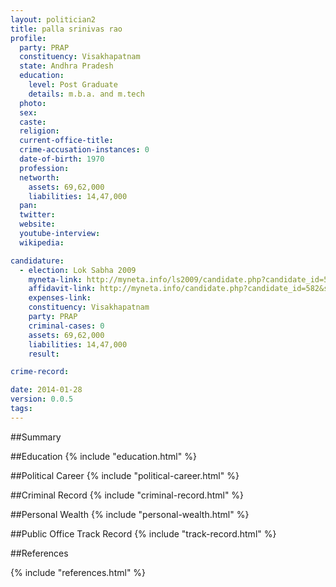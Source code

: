 ```yaml
---
layout: politician2
title: palla srinivas rao
profile: 
  party: PRAP
  constituency: Visakhapatnam
  state: Andhra Pradesh
  education: 
    level: Post Graduate
    details: m.b.a. and m.tech
  photo: 
  sex: 
  caste: 
  religion: 
  current-office-title: 
  crime-accusation-instances: 0
  date-of-birth: 1970
  profession: 
  networth: 
    assets: 69,62,000
    liabilities: 14,47,000
  pan: 
  twitter: 
  website: 
  youtube-interview: 
  wikipedia: 

candidature: 
  - election: Lok Sabha 2009
    myneta-link: http://myneta.info/ls2009/candidate.php?candidate_id=582
    affidavit-link: http://myneta.info/candidate.php?candidate_id=582&scan=original
    expenses-link: 
    constituency: Visakhapatnam 
    party: PRAP
    criminal-cases: 0
    assets: 69,62,000
    liabilities: 14,47,000
    result:  

crime-record: 

date: 2014-01-28
version: 0.0.5
tags: 
---
```

##Summary


##Education
{% include "education.html" %}


##Political Career
{% include "political-career.html" %}


##Criminal Record
{% include "criminal-record.html" %}


##Personal Wealth
{% include "personal-wealth.html" %}


##Public Office Track Record
{% include "track-record.html" %}


##References


{% include "references.html" %}